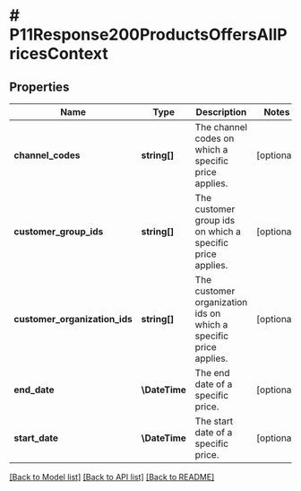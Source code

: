 # # P11Response200ProductsOffersAllPricesContext

## Properties

Name | Type | Description | Notes
------------ | ------------- | ------------- | -------------
**channel_codes** | **string[]** | The channel codes on which a specific price applies. | [optional]
**customer_group_ids** | **string[]** | The customer group ids on which a specific price applies. | [optional]
**customer_organization_ids** | **string[]** | The customer organization ids on which a specific price applies. | [optional]
**end_date** | **\DateTime** | The end date of a specific price. | [optional]
**start_date** | **\DateTime** | The start date of a specific price. | [optional]

[[Back to Model list]](../../README.md#models) [[Back to API list]](../../README.md#endpoints) [[Back to README]](../../README.md)
